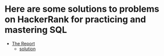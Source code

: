 # Here are some solutions to problems on HackerRank for practicing and mastering SQL

* [The Report](https://www.hackerrank.com/challenges/the-report/problem?isFullScreen=false)
   * [solution](https://www.hackerrank.com/challenges/the-report/submissions/code/338798586)
